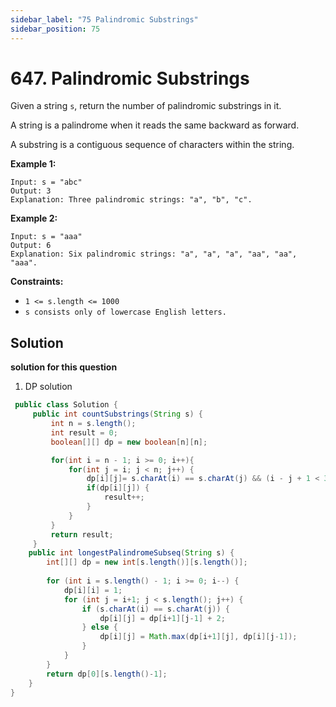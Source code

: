 ```yaml
---
sidebar_label: "75 Palindromic Substrings"
sidebar_position: 75
---
```

# 647. Palindromic Substrings
Given a string `s`, return the number of palindromic substrings in it.

A string is a palindrome when it reads the same backward as forward.

A substring is a contiguous sequence of characters within the string.

__Example 1:__
```
Input: s = "abc"
Output: 3
Explanation: Three palindromic strings: "a", "b", "c".
```
__Example 2:__
```
Input: s = "aaa"
Output: 6
Explanation: Six palindromic strings: "a", "a", "a", "aa", "aa", "aaa".
```

__Constraints:__
* `1 <= s.length <= 1000`
* `s consists only of lowercase English letters.`


## Solution

__solution for this question__
1. DP solution
```java
 public class Solution {
     public int countSubstrings(String s) {
         int n = s.length();
         int result = 0;
         boolean[][] dp = new boolean[n][n];

         for(int i = n - 1; i >= 0; i++){
             for(int j = i; j < n; j++) {
                 dp[i][j]= s.charAt(i) == s.charAt(j) && (i - j + 1 < 3 || dp[i + 1][j - 1]);
                 if(dp[i][j]) {
                     result++;
                 }
             }
         }
         return result;
     }
    public int longestPalindromeSubseq(String s) {
        int[][] dp = new int[s.length()][s.length()];
        
        for (int i = s.length() - 1; i >= 0; i--) {
            dp[i][i] = 1;
            for (int j = i+1; j < s.length(); j++) {
                if (s.charAt(i) == s.charAt(j)) {
                    dp[i][j] = dp[i+1][j-1] + 2;
                } else {
                    dp[i][j] = Math.max(dp[i+1][j], dp[i][j-1]);
                }
            }
        }
        return dp[0][s.length()-1];
    }
}
```

